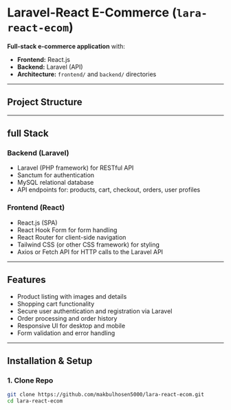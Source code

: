 # Laravel-React E-Commerce (`lara-react-ecom`)

**Full-stack e-commerce application** with:
- **Frontend:** React.js
- **Backend:** Laravel (API)
- **Architecture:** `frontend/` and `backend/` directories

---

##  Project Structure


---

##  full Stack

### Backend (Laravel)
- Laravel (PHP framework) for RESTful API
- Sanctum for authentication
- MySQL relational database
- API endpoints for: products, cart, checkout, orders, user profiles

### Frontend (React)
- React.js (SPA)
- React Hook Form for form handling
- React Router for client-side navigation
- Tailwind CSS (or other CSS framework) for styling
- Axios or Fetch API for HTTP calls to the Laravel API

---

##  Features

- Product listing with images and details
- Shopping cart functionality
- Secure user authentication and registration via Laravel
- Order processing and order history
- Responsive UI for desktop and mobile
- Form validation and error handling

---

##  Installation & Setup

### 1. Clone Repo
```bash
git clone https://github.com/makbulhosen5000/lara-react-ecom.git
cd lara-react-ecom
